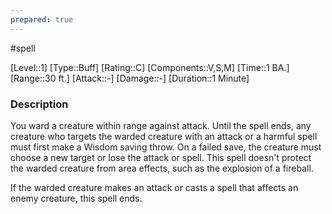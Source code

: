 ```yaml
---
prepared: true
---
```

#spell

[Level::1]
[Type::Buff]
[Rating::C]
[Components::V,S,M]
[Time::1 BA.]
[Range::30 ft.]
[Attack::\-]
[Damage::\-]
[Duration::1 Minute]
### Description

You ward a creature within range against attack. Until the spell ends, any creature who targets the warded creature with an attack or a harmful spell must first make a Wisdom saving throw. On a failed save, the creature must choose a new target or lose the attack or spell. This spell doesn't protect the warded creature from area effects, such as the explosion of a fireball.

If the warded creature makes an attack or casts a spell that affects an enemy creature, this spell ends. 